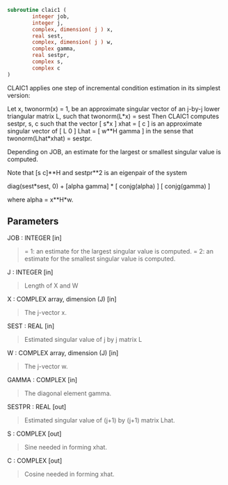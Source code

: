 ```fortran
subroutine claic1 (
        integer job,
        integer j,
        complex, dimension( j ) x,
        real sest,
        complex, dimension( j ) w,
        complex gamma,
        real sestpr,
        complex s,
        complex c
)
```

CLAIC1 applies one step of incremental condition estimation in
its simplest version:

Let x, twonorm(x) = 1, be an approximate singular vector of an j-by-j
lower triangular matrix L, such that
twonorm(L\*x) = sest
Then CLAIC1 computes sestpr, s, c such that
the vector
[ s\*x ]
xhat = [  c  ]
is an approximate singular vector of
[ L      0  ]
Lhat = [ w\*\*H gamma ]
in the sense that
twonorm(Lhat\*xhat) = sestpr.

Depending on JOB, an estimate for the largest or smallest singular
value is computed.

Note that [s c]\*\*H and sestpr\*\*2 is an eigenpair of the system

diag(sest\*sest, 0) + [alpha  gamma] \* [ conjg(alpha) ]
[ conjg(gamma) ]

where  alpha =  x\*\*H\*w.

## Parameters
JOB : INTEGER [in]
> = 1: an estimate for the largest singular value is computed.
> = 2: an estimate for the smallest singular value is computed.

J : INTEGER [in]
> Length of X and W

X : COMPLEX array, dimension (J) [in]
> The j-vector x.

SEST : REAL [in]
> Estimated singular value of j by j matrix L

W : COMPLEX array, dimension (J) [in]
> The j-vector w.

GAMMA : COMPLEX [in]
> The diagonal element gamma.

SESTPR : REAL [out]
> Estimated singular value of (j+1) by (j+1) matrix Lhat.

S : COMPLEX [out]
> Sine needed in forming xhat.

C : COMPLEX [out]
> Cosine needed in forming xhat.
